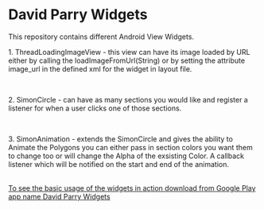 # David Parry Widgets

This repository contains different Android View Widgets.<br>
<p>
1. ThreadLoadingImageView - this view can have its image loaded by URL either by calling the loadImageFromUrl(String) or by setting the attribute image_url in the defined xml for the widget in layout file.
</p>
<br>
<p>
2. SimonCircle - can have as many sections you would like and register a listener for when a user clicks one of those sections.
</p>
<br>
<p>
3. SimonAnimation - extends the SimonCircle and gives the ability to Animate the Polygons you can either pass in section colors you want them to change too or will change the Alpha of the exsisting Color. A callback listener which will be notified on the start and end of the animation.</p>
</p>
<br>
<a href="http://play.google.com/store/apps/details?id=com.davidparry.widgets.showcase">To see the basic usage of the widgets in action download from Google Play app name David Parry Widgets</a>

